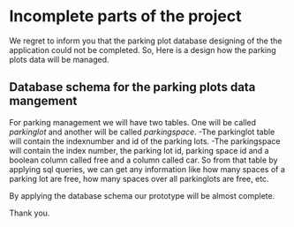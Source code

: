 # Incomplete parts of the project

We regret to inform you that the parking plot database designing of the the application could not be completed. So, Here is a design how the parking plots data will be managed.

## Database schema for the parking plots data mangement

For parking management we will have two tables. One will be called *parkinglot* and another will be called *parkingspace*.
-The parkinglot table will contain the indexnumber and id of the parking lots.
-The parkingspace will contain the index number, the parking lot id, parking space id and a boolean column called free and a column called car. So from that table by applying sql queries, we can get any information like how many spaces of a parking lot are free, how many spaces over all parkinglots are free, etc.

By applying the database schema our prototype will be almost complete.

Thank you.
